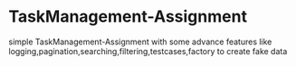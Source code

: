 # TaskManagement-Assignment
simple TaskManagement-Assignment with some advance features like logging,pagination,searching,filtering,testcases,factory to create fake data
